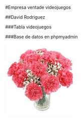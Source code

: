  #Empresa ventade videojuegos
 
 ##David Rodriguez
 
 ###Tabla videojuegos

 ###Base de datos en phpmyadmin

![Claveles.png](https://github.com/OneDavidrdz131/Bd_CentralGames_RodrigueD/blob/main/Claveles.png)
